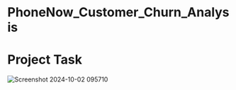 # PhoneNow_Customer_Churn_Analysis

# Project Task

![Screenshot 2024-10-02 095710](https://github.com/user-attachments/assets/16237958-be6b-4132-9a1c-d357b83aa775)
